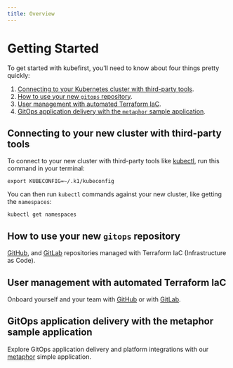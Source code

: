 ```yaml
---
title: Overview
---
```


# Getting Started

To get started with kubefirst, you'll need to know about four things pretty quickly:

1. [Connecting to your Kubernetes cluster with third-party tools](#connecting-to-your-new-cluster-with-third-party-tools).
2. [How to use your new `gitops` repository](#how-to-use-your-new-gitops-repository).
3. [User management with automated Terraform IaC](#user-management-with-automated-terraform-iac).
4. [GitOps application delivery with the `metaphor` sample application](#gitops-application-delivery-with-the-metaphor-sample-application).

## Connecting to your new cluster with third-party tools

To connect to your new cluster with third-party tools like [kubectl](https://github.com/kubernetes/kubectl), run this command in your terminal:

```shell
export KUBECONFIG=~/.k1/kubeconfig
```

You can then run `kubectl` commands against your new cluster, like getting the `namespaces`:

```shell
kubectl get namespaces
```

## How to use your new `gitops` repository

[GitHub](github/repositories.md), and [GitLab](gitlab/repositories.md) repositories managed with Terraform IaC (Infrastructure as Code).

## User management with automated Terraform IaC

Onboard yourself and your team with [GitHub](github/user-creation.md) or with [GitLab](gitlab/user-creation.md).

## GitOps application delivery with the metaphor sample application

Explore GitOps application delivery and platform integrations with our [metaphor](@site/docs/common/metaphor.mdx) simple application.
